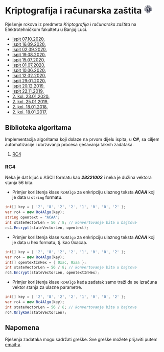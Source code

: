 # Kriptografija i računarska zaštita <img width="30px" src="https://raw.githubusercontent.com/AleksaMCode/kriptografija-i-racunarska-zastita/main/crypto.png" />
Rješenje rokova iz predmeta *Kriptografija i računarska zaštita* na Elektrotehničkom fakultetu u Banjoj Luci.

* [Ispit 07.10.2020.](https://github.com/AleksaMCode/kriptografija-i-racunarska-zastita/tree/main/ispit_20201007)
* [Ispit 16.09.2020.](https://github.com/AleksaMCode/kriptografija-i-racunarska-zastita/tree/main/ispit_20200916)
* [Ispit 02.09.2020.](https://github.com/AleksaMCode/kriptografija-i-racunarska-zastita/tree/main/ispit_20200902)
* [Ispit 19.08.2020.](https://github.com/AleksaMCode/kriptografija-i-racunarska-zastita/tree/main/ispit_20200819)
* [Ispit 15.07.2020.](https://github.com/AleksaMCode/kriptografija-i-racunarska-zastita/tree/main/ispit_20200715)
* [Ispit 01.07.2020.](https://github.com/AleksaMCode/kriptografija-i-racunarska-zastita/tree/main/ispit_20200701)
* [Ispit 10.06.2020.](https://github.com/AleksaMCode/kriptografija-i-racunarska-zastita/tree/main/ispit_20200610)
* [Ispit 12.02.2020.](https://github.com/AleksaMCode/kriptografija-i-racunarska-zastita/tree/main/ispit_20200212)
* [Ispit 29.01.2020.](https://github.com/AleksaMCode/kriptografija-i-racunarska-zastita/tree/main/ispit_20200129)
* [Ispit 20.12.2019.](https://github.com/AleksaMCode/kriptografija-i-racunarska-zastita/tree/main/ispit_20191220)
* [Ispit 22.11.2019.](https://github.com/AleksaMCode/kriptografija-i-racunarska-zastita/tree/main/ispit_20191122)
* [2. kol. 23.01.2020.](https://github.com/AleksaMCode/kriptografija-i-racunarska-zastita/tree/main/kolokvijum_20200123)
* [2. kol. 25.01.2019.](https://github.com/AleksaMCode/kriptografija-i-racunarska-zastita/tree/main/kolokvijum_20190125)
* [2. kol. 18.01.2018.](https://github.com/AleksaMCode/kriptografija-i-racunarska-zastita/tree/main/kolokvijum_20180118)
* [2. kol. 18.01.2017.](https://github.com/AleksaMCode/kriptografija-i-racunarska-zastita/tree/main/kolokvijum_20170118)

## Biblioteka algoritama
<p align="justify">Implementacija algoritama koji dolaze na prvom dijelu ispita, u <b>C#</b>, sa ciljem automatizacije i ubrzavanja procesa rješavanja takvih zadataka.</p>
<ol>
    <li><a href="./Biblioteka/RC4/Rc4Algo.cs">RC4</a></li>
</ol>

### RC4
Neka je dat ključ u ASCII formatu kao <i><b>28221002</b></i> i neka je dužina vektora stanja 56 bita.

- Primjer korištenja klase `Rc4Algo` za enkripciju ulaznog teksta <i><b>ACAA</b></i> koji je data u `string` formatu.
```C#
int[] key = { '2', '8', '2', '2', '1', '0', '0', '2' };
var rc4 = new Rc4Algo(key);
string opentext = "ACAA";
int stateVectorLen = 56 / 8; // konvertovanje bita u bajtove
rc4.Encrypt(stateVectorLen, opentext);
```
- Primjer korištenja klase `Rc4Algo` za enkripciju ulaznog teksta <i><b>ACAA</b></i> koji je data u hex formatu, tj. kao 0xacaa.
```C#
int[] key = { '2', '8', '2', '2', '1', '0', '0', '2' };
var rc4 = new Rc4Algo(key);
int[] opentextInHex = { 0xac, 0xaa };
int stateVectorLen = 56 / 8; // konvertovanje bita u bajtove
rc4.Encrypt(stateVectorLen, opentextInHex);
```
- Primjer korištenja klase `Rc4Algo` kada zadatak samo traži da se izračuna vektor stanja za ulazne parametre.
```C#
int[] key = { '2', '8', '2', '2', '1', '0', '0', '2' };
var rc4 = new Rc4Algo(key);
int stateVectorLen = 56 / 8; // konvertovanje bita u bajtove
rc4.OnlyKSA(stateVectorLen);
```

## Napomena
Rješenja zadataka mogu sadržati greške. Sve greške možete prijaviti putem [email-a](mailto:aleksamcode@gmail.com?subject=[GitHub-Kriptografija-rjesenja-ispita-greska]).